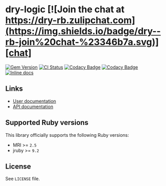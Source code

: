 [gem]: https://rubygems.org/gems/dry-logic
[actions]: https://github.com/dry-rb/dry-logic/actions
[codacy]: https://www.codacy.com/gh/dry-rb/dry-logic
[chat]: https://dry-rb.zulipchat.com
[inchpages]: http://inch-ci.org/github/dry-rb/dry-logic

# dry-logic [![Join the chat at https://dry-rb.zulipchat.com](https://img.shields.io/badge/dry--rb-join%20chat-%23346b7a.svg)][chat]

[![Gem Version](https://badge.fury.io/rb/dry-logic.svg)][gem]
[![CI Status](https://github.com/dry-rb/dry-logic/workflows/ci/badge.svg)][actions]
[![Codacy Badge](https://api.codacy.com/project/badge/Grade/3ac6ea12c2dd42beb36dc3abe63d9606)][codacy]
[![Codacy Badge](https://api.codacy.com/project/badge/Coverage/3ac6ea12c2dd42beb36dc3abe63d9606)][codacy]
[![Inline docs](http://inch-ci.org/github/dry-rb/dry-logic.svg?branch=master)][inchpages]

## Links

* [User documentation](http://dry-rb.org/gems/dry-logic)
* [API documentation](http://rubydoc.info/gems/dry-logic)

## Supported Ruby versions

This library officially supports the following Ruby versions:

* MRI >= `2.5`
* jruby >= `9.2`

## License

See `LICENSE` file.
